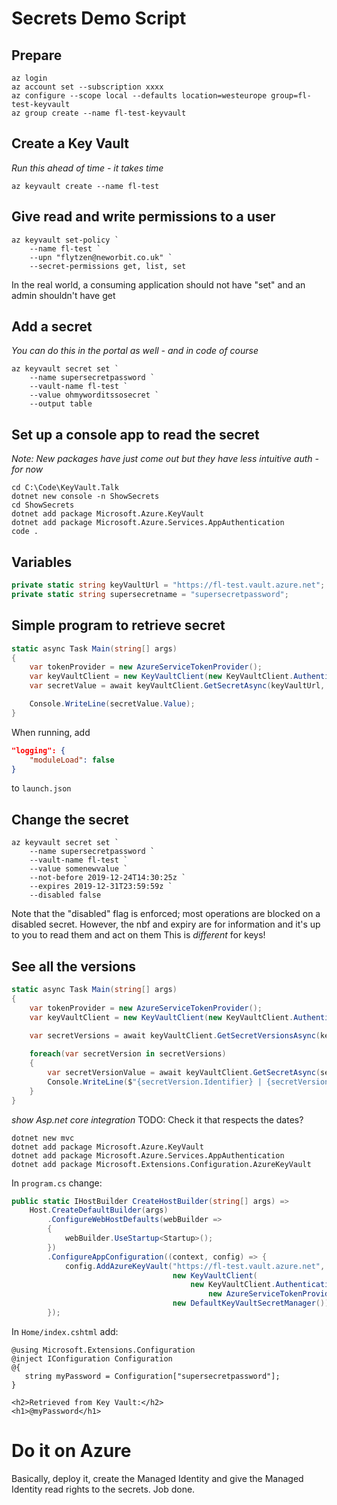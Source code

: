 
# Secrets Demo Script

## Prepare
```
az login
az account set --subscription xxxx
az configure --scope local --defaults location=westeurope group=fl-test-keyvault
az group create --name fl-test-keyvault
```

## Create a Key Vault
*Run this ahead of time - it takes time*
```
az keyvault create --name fl-test
```

## Give read and write permissions to a user
```
az keyvault set-policy `
    --name fl-test `
    --upn "flytzen@neworbit.co.uk" `
    --secret-permissions get, list, set  
```
In the real world, a consuming application should not have "set" and an admin shouldn't have get

## Add a secret
*You can do this in the portal as well - and in code of course*
```
az keyvault secret set `
    --name supersecretpassword `
    --vault-name fl-test `
    --value ohmyworditssosecret `
    --output table
```

## Set up a console app to read the secret
*Note: New packages have just come out but they have less intuitive auth - for now*
```
cd C:\Code\KeyVault.Talk
dotnet new console -n ShowSecrets 
cd ShowSecrets 
dotnet add package Microsoft.Azure.KeyVault
dotnet add package Microsoft.Azure.Services.AppAuthentication
code .
```

## Variables
```csharp
private static string keyVaultUrl = "https://fl-test.vault.azure.net";
private static string supersecretname = "supersecretpassword";
```

## Simple program to retrieve secret
```csharp
static async Task Main(string[] args)
{
    var tokenProvider = new AzureServiceTokenProvider();
    var keyVaultClient = new KeyVaultClient(new KeyVaultClient.AuthenticationCallback(tokenProvider.KeyVaultTokenCallback));
    var secretValue = await keyVaultClient.GetSecretAsync(keyVaultUrl, supersecretname);

    Console.WriteLine(secretValue.Value);
}

```

When running, add 
```json
"logging": {
    "moduleLoad": false
}
```
to `launch.json`


## Change the secret
```
az keyvault secret set `
    --name supersecretpassword `
    --vault-name fl-test `
    --value somenewvalue `
    --not-before 2019-12-24T14:30:25z `
    --expires 2019-12-31T23:59:59z `
    --disabled false
```
Note that the "disabled" flag is enforced; most operations are blocked on a disabled secret.
However, the nbf and expiry are for information and it's up to you to read them and act on them
This is *different* for keys!

## See all the versions
```csharp
static async Task Main(string[] args)
{
    var tokenProvider = new AzureServiceTokenProvider();
    var keyVaultClient = new KeyVaultClient(new KeyVaultClient.AuthenticationCallback(tokenProvider.KeyVaultTokenCallback));
    
    var secretVersions = await keyVaultClient.GetSecretVersionsAsync(keyVaultUrl, supersecretname);

    foreach(var secretVersion in secretVersions)
    {
        var secretVersionValue = await keyVaultClient.GetSecretAsync(secretVersion.Id);
        Console.WriteLine($"{secretVersion.Identifier} | {secretVersion.Attributes.Enabled} | {secretVersion.Attributes.NotBefore} | {secretVersion.Attributes.Expires} | {secretVersionValue.Value}" );
    }  
}
```

*show Asp.net core integration* TODO: Check it that respects the dates?
```
dotnet new mvc
dotnet add package Microsoft.Azure.KeyVault
dotnet add package Microsoft.Azure.Services.AppAuthentication
dotnet add package Microsoft.Extensions.Configuration.AzureKeyVault
```

In `program.cs` change:
```csharp
public static IHostBuilder CreateHostBuilder(string[] args) =>
    Host.CreateDefaultBuilder(args)
        .ConfigureWebHostDefaults(webBuilder =>
        {
            webBuilder.UseStartup<Startup>();
        })
        .ConfigureAppConfiguration((context, config) => {
            config.AddAzureKeyVault("https://fl-test.vault.azure.net",
                                    new KeyVaultClient(
                                        new KeyVaultClient.AuthenticationCallback(
                                            new AzureServiceTokenProvider().KeyVaultTokenCallback)),
                                    new DefaultKeyVaultSecretManager());
        });

```

In `Home/index.cshtml` add:
```
@using Microsoft.Extensions.Configuration
@inject IConfiguration Configuration
@{
   string myPassword = Configuration["supersecretpassword"];
}

<h2>Retrieved from Key Vault:</h2>
<h1>@myPassword</h1>
```

# Do it on Azure
Basically, deploy it, create the Managed Identity and give the Managed Identity read rights to the secrets.
Job done.
